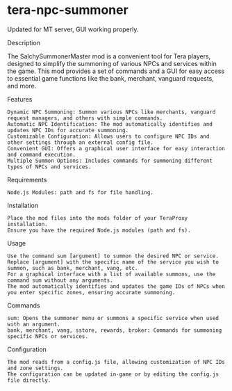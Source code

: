 # tera-npc-summoner

Updated for MT server, GUI working properly.

Description

The SalchySummonerMaster mod is a convenient tool for Tera players, designed to simplify the summoning of various NPCs and services within the game. This mod provides a set of commands and a GUI for easy access to essential game functions like the bank, merchant, vanguard requests, and more.

Features

    Dynamic NPC Summoning: Summon various NPCs like merchants, vanguard request managers, and others with simple commands.
    Automatic NPC Identification: The mod automatically identifies and updates NPC IDs for accurate summoning.
    Customizable Configuration: Allows users to configure NPC IDs and other settings through an external config file.
    Convenient GUI: Offers a graphical user interface for easy interaction and command execution.
    Multiple Summon Options: Includes commands for summoning different types of NPCs and services.

Requirements

    Node.js Modules: path and fs for file handling.

Installation

    Place the mod files into the mods folder of your TeraProxy installation.
    Ensure you have the required Node.js modules (path and fs).

Usage

    Use the command sum [argument] to summon the desired NPC or service. Replace [argument] with the specific name of the service you wish to summon, such as bank, merchant, vang, etc.
    For a graphical interface with a list of available summons, use the command sum without any arguments.
    The mod automatically identifies and updates the game IDs of NPCs when you enter specific zones, ensuring accurate summoning.

Commands

    sum: Opens the summoner menu or summons a specific service when used with an argument.
    bank, merchant, vang, sstore, rewards, broker: Commands for summoning specific NPCs or services.

Configuration

    The mod reads from a config.js file, allowing customization of NPC IDs and zone settings.
    The configuration can be updated in-game or by editing the config.js file directly.
